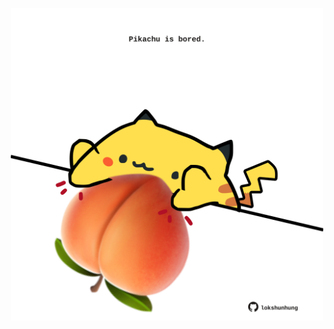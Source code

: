 <!-- built at 06/02/2023, 24:01:31 UTC -->
<p align="center">
  <img width="500" height="500" src="./ReadmeImage.svg">
</p>
